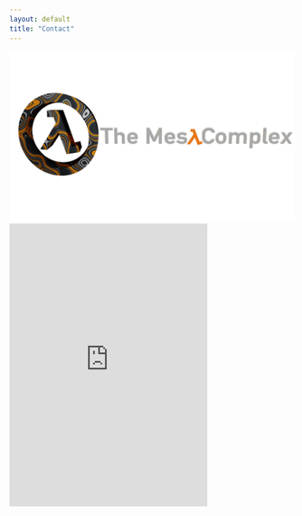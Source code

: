 ```yaml
---
layout: default
title: "Contact"
---
```


<img src="/images/bannerlogo.png" alt="bannerlogo" class="bannerlogo">

<iframe src="https://discord.com/widget?id=417916767487393792&theme=dark" width="350" height="500" allowtransparency="true" frameborder="0" sandbox="allow-popups allow-popups-to-escape-sandbox allow-same-origin allow-scripts"></iframe>

<script>
document.getElementById("contactNav").classList.add("active");
</script>
